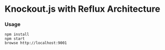 Knockout.js with Reflux Architecture
====================================

### Usage

```
npm install
npm start
browse http://localhost:9001
```


